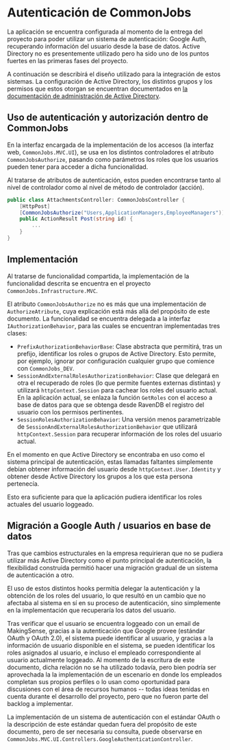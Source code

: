 # Autenticación de CommonJobs

La aplicación se encuentra configurada al momento de la entrega del proyecto para poder utilizar un sistema de autenticación: Google Auth, recuperando información del usuario desde la base de datos. Active Directory no es presentemente utilizado pero ha sido uno de los puntos fuertes en las primeras fases del proyecto.

A continuación se describirá el diseño utilizado para la integración de estos sistemas. La configuración de Active Directory, los distintos grupos y los permisos que estos otorgan se encuentran documentados en [la documentación de administración de Active Directory](../Manual-de-Usuario/Instalacion-y-Mantenimiento/Autenticacion-y-Autorizacion).

## Uso de autenticación y autorización dentro de CommonJobs

En la interfaz encargada de la implementación de los accesos (la interfaz web, `CommonJobs.MVC.UI`), se usa en los distintos controladores el atributo `CommonJobsAuthorize`, pasando como parámetros los roles que los usuarios pueden tener para acceder a dicha funcionalidad.

Al tratarse de atributos de autenticación, estos pueden encontrarse tanto al nivel de controlador como al nivel de método de controlador (acción).

```csharp
public class AttachmentsController: CommonJobsController {
    [HttpPost]
    [CommonJobsAuthorize("Users,ApplicationManagers,EmployeeManagers")]
    public ActionResult Post(string id) {
        ...
    }   
}
```

## Implementación

Al tratarse de funcionalidad compartida, la implementación de la funcionalidad descrita se encuentra en el proyecto `CommonJobs.Infrastructure.MVC`.

El atributo `CommonJobsAuthorize` no es más que una implementación de `AuthorizeAtribute`, cuya explicación está más allá del propósito de este documento. La funcionalidad se encuentra delegada a la interfaz `IAuthorizationBehavior`, para las cuales se encuentran implementadas tres clases:

- `PrefixAuthorizationBehaviorBase`: Clase abstracta que permitirá, tras un prefijo, identificar los roles o grupos de Active Directory. Esto permite, por ejemplo, ignorar por configuración cualquier grupo que comience con `CommonJobs_DEV`.
- `SessionAndExternalRolesAuthorizationBehavior`: Clase que delegará en otra el recuperado de roles (lo que permite fuentes externas distintas) y utilizará `httpContext.Session` para cachear los roles del usuario actual. En la aplicación actual, se enlaza la función `GetRoles` con el acceso a base de datos para que se obtenga desde RavenDB el registro del usuario con los permisos pertinentes.
- `SessionRolesAuthorizationBehavior`: Una versión menos parametrizable de `SessionAndExternalRolesAuthorizationBehavior` que utilizará `httpContext.Session` para recuperar información de los roles del usuario actual.

En el momento en que Active Directory se encontraba en uso como el sistema principal de autenticación, estas llamadas faltantes simplemente debían obtener información del usuario desde `httpContext.User.Identity` y obtener desde Active Directory los grupos a los que esta persona pertenecía.

Esto era suficiente para que la aplicación pudiera identificar los roles actuales del usuario loggeado.

## Migración a Google Auth / usuarios en base de datos

Tras que cambios estructurales en la empresa requirieran que no se pudiera utilizar más Active Directory como el punto principal de autenticación, la flexibilidad construida permitió hacer una migración gradual de un sistema de autenticación a otro.

El uso de estos distintos hooks permitía delegar la autenticación y la obtención de los roles del usuario, lo que resultó en un cambio que no afectaba al sistema en sí en su proceso de autenticación, sino simplemente en la implementación que recuperaría los datos del usuario.

Tras verificar que el usuario se encuentra loggeado con un email de MakingSense, gracias a la autenticación que Google provee (estándar OAuth y OAuth 2.0), el sistema puede identificar al usuario, y gracias a la información de usuario disponible en el sistema, se pueden identificar los roles asignados al usuario, e incluso el empleado correspondiente al usuario actualmente loggeado. Al momento de la escritura de este documento, dicha relación no se ha utilizado todavía, pero bien podría ser aprovechada la la implementación de un escenario en donde los empleados completan sus propios perfiles o lo usan como oportunidad para discusiones con el área de recursos humanos -- todas ideas tenidas en cuenta durante el desarrollo del proyecto, pero que no fueron parte del backlog a implementar.

La implementación de un sistema de autenticación con el estándar OAuth o la descripción de este estándar quedan fuera del propósito de este documento, pero de ser necesaria su consulta, puede observarse en `CommonJobs.MVC.UI.Controllers.GoogleAuthenticationController`.